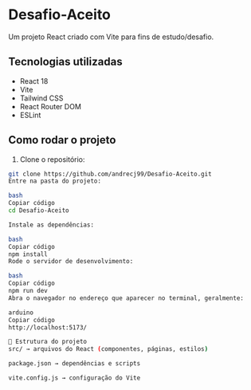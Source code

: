 # Desafio-Aceito

Um projeto React criado com Vite para fins de estudo/desafio.  

## Tecnologias utilizadas
- React 18
- Vite
- Tailwind CSS
- React Router DOM
- ESLint

## Como rodar o projeto
1. Clone o repositório:
```bash
git clone https://github.com/andrecj99/Desafio-Aceito.git
Entre na pasta do projeto:

bash
Copiar código
cd Desafio-Aceito

Instale as dependências:

bash
Copiar código
npm install
Rode o servidor de desenvolvimento:

bash
Copiar código
npm run dev
Abra o navegador no endereço que aparecer no terminal, geralmente:

arduino
Copiar código
http://localhost:5173/

📂 Estrutura do projeto
src/ → arquivos do React (componentes, páginas, estilos)

package.json → dependências e scripts

vite.config.js → configuração do Vite
